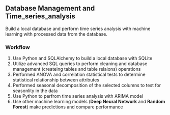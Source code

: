 ## Database Management and Time_series_analysis

Build a local database and perform time series analysis with machine learning with processed data from the database.

### Workflow

1. Use Python and SQLAlchemy to build a local database with SQLite
2. Utilize advanced SQL queries to perform cleaning and database management (createing tables and table relaions) operations
3. Performed ANOVA and correlation statistical tests to determine statistical relationship between attributes
4. Performed seasonal decomposition of the selected columns to test for seasonlity in the data
5. Use Python to perfrom time series analysis with ARIMA model 
6. Use other machine learning models (**Deep Neural Network** and **Random Forest**) make predictions  and compare performance

